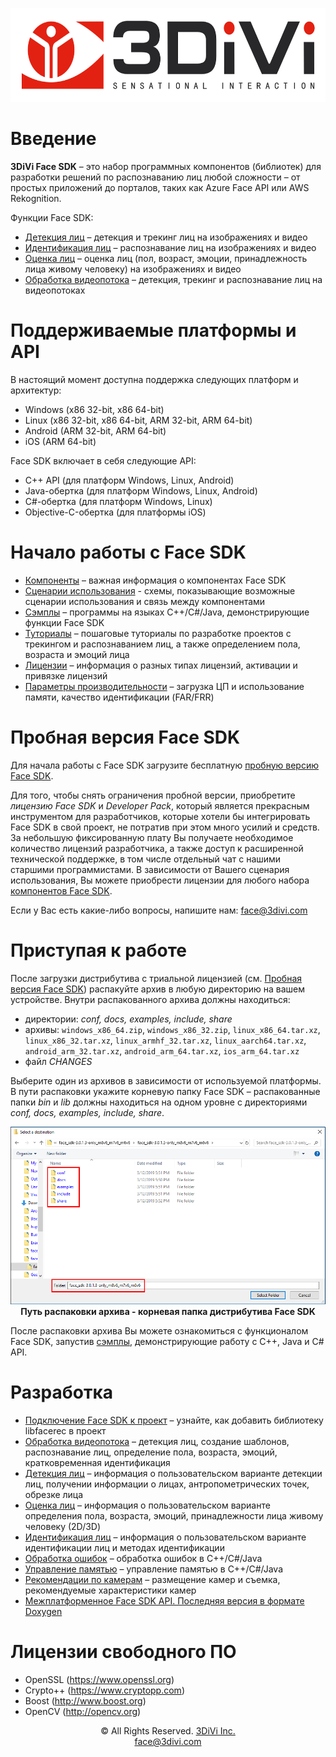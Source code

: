 <p align="center">
<a href="https://face.3divi.com/ru"><img src="doc/img/3divi_logo.png" width="600" height="150" title="3DiVi Logo" alt="Logo"></a>
</p>

# Введение

**3DiVi Face SDK** – это набор программных компонентов (библиотек) для разработки решений по распознаванию лиц любой сложности – от простых приложений до порталов, таких как Azure Face API или AWS Rekognition.

Функции Face SDK: 
* [Детекция лиц](doc/development/face_capturing.md) – детекция и трекинг лиц на изображениях и видео 
* [Идентификация лиц](doc/development/face_identification.md) – распознавание лиц на изображениях и видео 
* [Оценка лиц](doc/development/face_estimation.md) – оценка лиц (пол, возраст, эмоции, принадлежность лица живому человеку) на изображениях и видео
* [Обработка видеопотока](doc/development/video_stream_processing.md) – детекция, трекинг и распознавание лиц на видеопотоках 

# Поддерживаемые платформы и API

В настоящий момент доступна поддержка следующих платформ и архитектур:

* Windows (x86 32-bit, x86 64-bit)
* Linux (x86 32-bit, x86 64-bit, ARM 32-bit, ARM 64-bit)
* Android (ARM 32-bit, ARM 64-bit)
* iOS (ARM 64-bit)

Face SDK включает в себя следующие API:

* C++ API (для платформ Windows, Linux, Android)
* Java-обертка (для платформ Windows, Linux, Android)
* C#-обертка (для платформ Windows, Linux)
* Objective-C-обертка (для платформы iOS)

# Начало работы с Face SDK 

* [Компоненты](doc/components.md) – важная информация о компонентах Face SDK
* [Сценарии использования](doc/use_cases.md) - схемы, показывающие возможные сценарии использования и связь между компонентами
* [Сэмплы](doc/samples) – программы на языках C++/C#/Java, демонстрирующие функции Face SDK
* [Туториалы](doc/tutorials) – пошаговые туториалы по разработке проектов с трекингом и распознаванием лиц, а также определением пола, возраста и эмоций лица
* [Лицензии](doc/licenses.md) – информация о разных типах лицензий, активации и привязке лицензий 
* [Параметры производительности](doc/performance_parameters.md) – загрузка ЦП и использование памяти, качество идентификации (FAR/FRR) 

# Пробная версия Face SDK 

Для начала работы с Face SDK загрузите бесплатную [пробную версию Face SDK](https://face.3divi.com/ru/products/face_sdk/face_sdk_trial).

Для того, чтобы снять ограничения пробной версии, приобретите *лицензию Face SDK* и *Developer Pack*, который является прекрасным инструментом для разработчиков, которые хотели бы интегрировать Face SDK в свой проект, не потратив при этом много усилий и средств. За небольшую фиксированную плату Вы получаете необходимое количество лицензий разработчика, а также доступ к расширенной технической поддержке, в том числе отдельный чат с нашими старшими программистами. В зависимости от Вашего сценария использования, Вы можете приобрести лицензии для любого набора [компонентов Face SDK](doc/components.md). 

Если у Вас есть какие-либо вопросы, напишите нам: face@3divi.com 

# Приступая к работе

После загрузки дистрибутива с триальной лицензией (см. [Пробная версия Face SDK](#пробная-версия-face-sdk)) распакуйте архив в любую директорию на вашем устройстве. Внутри распакованного архива должны находиться:
* директории: *conf, docs, examples, include, share*
* архивы: `windows_x86_64.zip`, `windows_x86_32.zip`, `linux_x86_64.tar.xz`, `linux_x86_32.tar.xz`, `linux_armhf_32.tar.xz`, `linux_aarch64.tar.xz`, `android_arm_32.tar.xz`, `android_arm_64.tar.xz`, `ios_arm_64.tar.xz`
* файл *CHANGES*

Выберите один из архивов в зависимости от используемой платформы. В пути распаковки укажите корневую папку Face SDK – распакованные папки *bin* и *lib* должны находиться на одном уровне с директориями *conf, docs, examples, include, share*.

<p align="center">
<img width="700" src="doc/img/cpp_extract_OS.png"><br>
<b>Путь распаковки архива - корневая папка дистрибутива Face SDK</b><br>
</p>

После распаковки архива Вы можете ознакомиться с функционалом Face SDK, запустив [сэмплы](doc/samples), демонстрирующие работу с C++, Java и C# API.

# Разработка 

* [Подключение Face SDK к проект](doc/development/connect_facesdk.md) – узнайте, как добавить библиотеку libfacerec в проект 
* [Обработка видеопотока](doc/development/video_stream_processing.md) – детекция лиц, создание шаблонов, распознавание лиц, определение пола, возраста, эмоций, кратковременная идентификация
* [Детекция лиц](doc/development/face_capturing.md) – информация о пользовательском варианте детекции лиц, получении информации о лицах, антропометрических точек, обрезке лица
* [Оценка лиц](doc/development/face_estimation.md) – информация о пользовательском варианте определения пола, возраста, эмоций, принадлежности лица живому человеку (2D/3D)
* [Идентификация лиц](doc/development/face_identification.md) – информация о пользовательском варианте идентификации лиц и методах идентификации
* [Обработка ошибок](doc/development/error_handling.md) – обработка ошибок в C++/C#/Java
* [Управление памятью](doc/development/memory_management.md) – управление памятью в C++/C#/Java
* [Рекомендации по камерам](doc/guidelines_for_cameras.md) – размещение камер и съемка, рекомендуемые характеристики камер
* [Межплатформенное Face SDK API. Последняя версия в формате Doxygen](http://download.3divi.com/facesdk/0d88ba7c-9a5d-45cd-897a-406fb1fca2d4/latest_docs/russian/annotated.html)

# Лицензии свободного ПО

* OpenSSL (https://www.openssl.org)
* Crypto++ (https://www.cryptopp.com)
* Boost (http://www.boost.org)
* OpenCV (http://opencv.org)

<div align="center">© All Rights Reserved. <a href="https://3divi.com/">3DiVi Inc.</a></div>
<div align="center"><a href="mailto: face@3divi.com">face@3divi.com</a></div>
